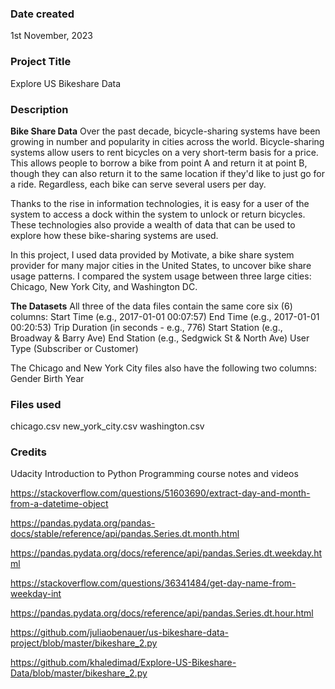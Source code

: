 ### Date created
1st November, 2023

### Project Title
Explore US Bikeshare Data

### Description
**Bike Share Data**
Over the past decade, bicycle-sharing systems have been growing in number and popularity in cities across the world. Bicycle-sharing systems allow users to rent bicycles on a very short-term basis for a price. This allows people to borrow a bike from point A and return it at point B, though they can also return it to the same location if they'd like to just go for a ride. Regardless, each bike can serve several users per day.

Thanks to the rise in information technologies, it is easy for a user of the system to access a dock within the system to unlock or return bicycles. These technologies also provide a wealth of data that can be used to explore how these bike-sharing systems are used.

In this project, I used data provided by Motivate, a bike share system provider for many major cities in the United States, to uncover bike share usage patterns. I compared the system usage between three large cities: Chicago, New York City, and Washington DC.

**The Datasets**
All three of the data files contain the same core six (6) columns:
Start Time (e.g., 2017-01-01 00:07:57)
End Time (e.g., 2017-01-01 00:20:53)
Trip Duration (in seconds - e.g., 776)
Start Station (e.g., Broadway & Barry Ave)
End Station (e.g., Sedgwick St & North Ave)
User Type (Subscriber or Customer)

The Chicago and New York City files also have the following two columns:
Gender
Birth Year

### Files used
chicago.csv
new_york_city.csv
washington.csv

### Credits
Udacity Introduction to Python Programming course notes and videos

https://stackoverflow.com/questions/51603690/extract-day-and-month-from-a-datetime-object

https://pandas.pydata.org/pandas-docs/stable/reference/api/pandas.Series.dt.month.html

https://pandas.pydata.org/docs/reference/api/pandas.Series.dt.weekday.html

https://stackoverflow.com/questions/36341484/get-day-name-from-weekday-int

https://pandas.pydata.org/docs/reference/api/pandas.Series.dt.hour.html

https://github.com/juliaobenauer/us-bikeshare-data-project/blob/master/bikeshare_2.py

https://github.com/khaledimad/Explore-US-Bikeshare-Data/blob/master/bikeshare_2.py

